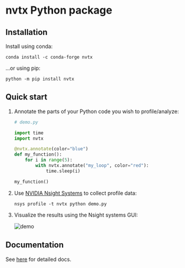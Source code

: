 # nvtx Python package

## Installation

Install using conda:
```
conda install -c conda-forge nvtx
```

...or using pip:
```
python -m pip install nvtx
```

## Quick start

1. Annotate the parts of your Python code you wish to profile/analyze:
   
   ```python
   # demo.py

   import time
   import nvtx

   @nvtx.annotate(color="blue")
   def my_function():
       for i in range(5):
           with nvtx.annotate("my_loop", color="red"):
               time.sleep(i)

   my_function()
   ```

2. Use [NVIDIA Nsight Systems](https://developer.nvidia.com/nsight-systems) to
   collect profile data:

   ```
   nsys profile -t nvtx python demo.py
   ```
   
3. Visualize the results using the Nsight systems GUI:

   ![demo](https://raw.githubusercontent.com/NVIDIA/NVTX/release-v3/docs/images/example_range.png)

## Documentation

See [here](https://github.com/NVIDIA/NVTX/blob/release-v3/python/docs/index.rst) for detailed docs.
